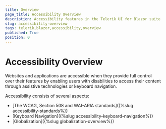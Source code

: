 ```yaml
---
title: Overview
page_title: Accessibility Overview
description: Accessibility features in the Telerik UI for Blazor suite
slug: accessibility-overview
tags: telerik,blazor,accessibility,overview
published: True
position: 0
---
```


# Accessibility Overview

Websites and applications are accessible when they provide full control over their features by enabling users with disabilities to access their content through assistive technologies or keyboard navigation.

Accessibility consists of several aspects:

* [The WCAG, Section 508 and WAI-ARIA standards]({%slug accessibility-standards%})
* [Keyboard Navigation]({%slug accessibility-keyboard-navigation%})
* [Globalization]({%slug globalization-overview%})

